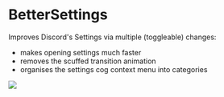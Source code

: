 # BetterSettings

Improves Discord's Settings via multiple (toggleable) changes:
- makes opening settings much faster
- removes the scuffed transition animation
- organises the settings cog context menu into categories

![](https://github.com/Vendicated/Yuricord/assets/45497981/e8d67a95-3909-4be5-8281-8cf9d2f1c30e)


